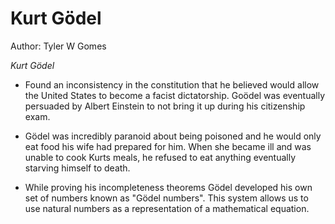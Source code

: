 # Kurt Gödel

Author: Tyler W Gomes

*Kurt Gödel*

* Found an inconsistency in the constitution that he believed would allow the United States to become a facist dictatorship. Goödel was eventually persuaded by Albert Einstein to not bring it up during his citizenship exam.

* Gödel was incredibly paranoid about being poisoned and he would only eat food his wife had prepared for him. When she became ill and was unable to cook Kurts meals, he refused to eat anything eventually starving himself to death.

* While proving his incompleteness theorems Gödel developed his own set of numbers known as "Gödel numbers". This system allows us to use natural numbers as a representation of a mathematical equation. 
